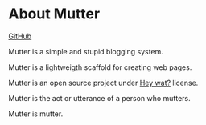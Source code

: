 # About Mutter

[GitHub](https://github.com/BLumia/Mutter)

Mutter is a simple and stupid blogging system.

Mutter is a lightweigth scaffold for creating web pages.

Mutter is an open source project under [Hey wat?](#) license.

Mutter is the act or utterance of a person who mutters.

Mutter is mutter.